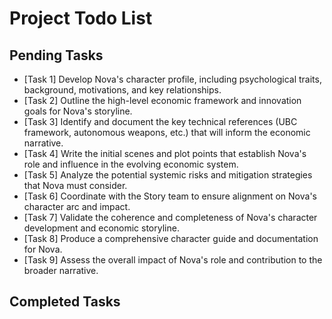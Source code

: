 # Project Todo List

## Pending Tasks
- [Task 1] Develop Nova's character profile, including psychological traits, background, motivations, and key relationships.
- [Task 2] Outline the high-level economic framework and innovation goals for Nova's storyline.
- [Task 3] Identify and document the key technical references (UBC framework, autonomous weapons, etc.) that will inform the economic narrative.
- [Task 4] Write the initial scenes and plot points that establish Nova's role and influence in the evolving economic system.
- [Task 5] Analyze the potential systemic risks and mitigation strategies that Nova must consider.
- [Task 6] Coordinate with the Story team to ensure alignment on Nova's character arc and impact.
- [Task 7] Validate the coherence and completeness of Nova's character development and economic storyline.
- [Task 8] Produce a comprehensive character guide and documentation for Nova.
- [Task 9] Assess the overall impact of Nova's role and contribution to the broader narrative.

## Completed Tasks
